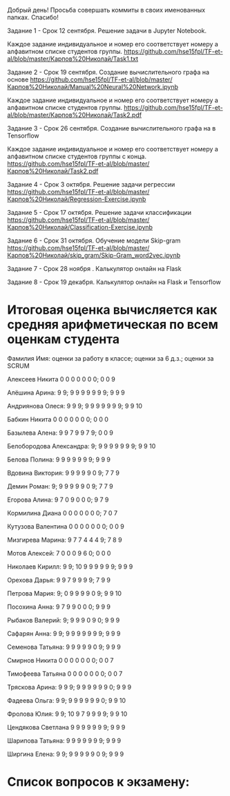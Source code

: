 Добрый день! Просьба совершать коммиты в своих именованных папках. Спасибо!


Задание 1 - Срок 12 сентября. Решение задачи в Jupyter Notebook.

Каждое задание индивидуальное и номер его соответствует номеру а алфавитном списке студентов группы.
https://github.com/hse15fpl/TF-et-al/blob/master/Карпов%20Николай/Task1.txt


Задание 2 - Срок 19 сентября. Создание вычислительного графа на основе https://github.com/hse15fpl/TF-et-al/blob/master/Карпов%20Николай/Manual%20Neural%20Network.ipynb 

Каждое задание индивидуальное и номер его соответствует номеру а алфавитном списке студентов группы.
https://github.com/hse15fpl/TF-et-al/blob/master/Карпов%20Николай/Task2.pdf

Задание 3 - Срок 26 сентября. Создание вычислительного графа на в Tensorflow 

Каждое задание индивидуальное и номер его соответствует номеру а алфавитном списке студентов группы с конца.
https://github.com/hse15fpl/TF-et-al/blob/master/Карпов%20Николай/Task2.pdf

Задание 4 - Срок 3 октября. Решение задачи регрессии
https://github.com/hse15fpl/TF-et-al/blob/master/Карпов%20Николай/Regression-Exercise.ipynb

Задание 5 - Срок 17 октября. Решение задачи классификации
https://github.com/hse15fpl/TF-et-al/blob/master/Карпов%20Николай/Classification-Exercise.ipynb

Задание 6 - Срок 31 октября. Обучение модели Skip-gram
https://github.com/hse15fpl/TF-et-al/blob/master/Карпов%20Николай/skip_gram/Skip-Gram_word2vec.ipynb

Задание 7 - Срок 28 ноября . Калькулятор онлайн на Flask

Задание 8 - Срок 19 декабря. Калькулятор онлайн на Flask и Tensorflow


# Итоговая оценка вычисляется как средняя арифметическая по всем оценкам студента

Фамилия Имя:  оценки за работу в классе; оценки за 6 д.з.; оценки за SCRUM

Алексеев Никита 0 0 0 0 0 0 0; 0 0 9 

Алёшина Арина: 9 9; 9 9 9 9 9 9 9; 9 9 9 

Андриянова Олеся: 9 9 9; 9 9 9 9 9 9 9; 9 9 10 

Бабкин Никита 0 0 0 0 0 0 0; 0 0 0 

Базылева Алена: 9 9 7 9 9 7 9; 0 0 9 

Белобородова Александра: 9; 9 9 9 9 9 9 9; 9 9 10 

Белова Полина: 9 9 9 9 9 9 9; 9 9 9

Вдовина Виктория: 9 9 9 9 9 0 9; 7 7 9

Демин Роман: 9; 9 9 9 9 9 0 9; 7 7 9

Егорова Алина: 9 7 0 9 0 0 0; 9 7 9

Кормилина Диана 0 0 0 0 0 0 0; 7 0 7

Кутузова Валентина 0 0 0 0 0 0 0; 0 0 9

Мизгирева Марина: 9 7 7 4 4 4 9; 7 8 9

Мотов Алексей: 7 0 0 0 9 6 0; 0 0 0

Николаев Кирилл: 9 9; 10 9 9 9 9 9 9; 9 9 9

Орехова Дарья: 9 9 7 9 9 9 9; 7 9 9

Петрова Мария: 9; 0 9 9 9 9 0 9; 9 9 10

Посохина Анна: 9 7 9 9 0 0 0; 9 9 9

Рыбаков Валерий: 9; 9 9 9 0 9 0; 9 9 9

Сафарян Анна: 9 9; 9 9 9 9 9 9 9; 9 9 9

Семенова Татьяна: 9 9 9 9 9 0 9; 9 9 9

Смирнов Никита 0 0 0 0 0 0 0; 0 0 7 

Тимофеева Татьяна 0 0 0 0 0 0 0; 0 0 7

Тряскова Арина: 9 9 9; 9 9 9 9 9 9 0; 9 9 9

Фадеева Ольга: 9 9; 9 9 9 9 9 9 0; 9 9 10

Фролова Юлия: 9 9; 10 9 7 9 9 9 9; 9 9 10

Цендякова Светлана 9 9 9 9 9 9 9; 9 9 9

Шарипова Татьяна: 9 9 9 9 9 9 9; 9 9 9

Ширгина Елена: 9 9; 9 9 9 9 9 0 9; 9 9 9 

# Список вопросов к экзамену:
